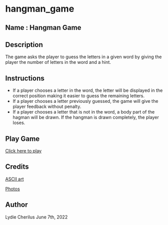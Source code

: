 # hangman_game
## Name : Hangman Game
## Description
The game asks the player to guess the letters in a given word by giving the player the number of letters in the word and a hint.
## Instructions
- If a player chooses a letter in the word, the letter will be displayed in the correct position making it easier to guess the remaining letters.
- If a player chooses a letter previously guessed, the game will give the player feedback without penalty.
- If a player chooses a letter that is not in the word, a body part of the hagman will be drawn. If the hangman is drawn completely, the player loses. 
## Play Game

[Click here to play](https://replit.com/@lydiecherilus/HangmanGame?v=1)

## Credits 
[ASCII art](https://ascii.co.uk/art)

[Photos](https://unsplash.com/photos)

## Author 
Lydie Cherilus
June 7th, 2022
